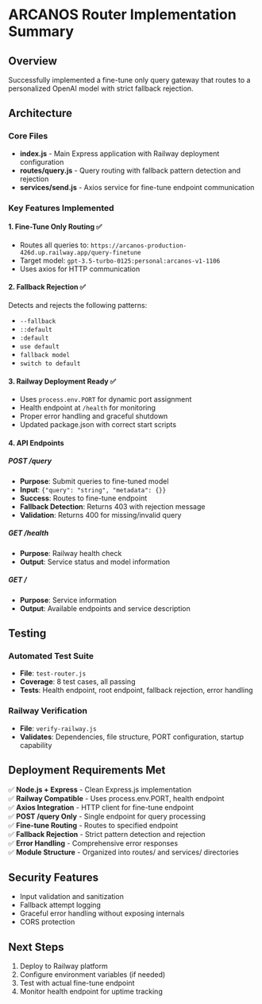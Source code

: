# ARCANOS Router Implementation Summary

## Overview
Successfully implemented a fine-tune only query gateway that routes to a personalized OpenAI model with strict fallback rejection.

## Architecture

### Core Files
- **index.js** - Main Express application with Railway deployment configuration
- **routes/query.js** - Query routing with fallback pattern detection and rejection
- **services/send.js** - Axios service for fine-tune endpoint communication

### Key Features Implemented

#### 1. Fine-Tune Only Routing ✅
- Routes all queries to: `https://arcanos-production-426d.up.railway.app/query-finetune`
- Target model: `gpt-3.5-turbo-0125:personal:arcanos-v1-1106`
- Uses axios for HTTP communication

#### 2. Fallback Rejection ✅
Detects and rejects the following patterns:
- `--fallback`
- `::default`
- `:default`
- `use default`
- `fallback model`
- `switch to default`

#### 3. Railway Deployment Ready ✅
- Uses `process.env.PORT` for dynamic port assignment
- Health endpoint at `/health` for monitoring
- Proper error handling and graceful shutdown
- Updated package.json with correct start scripts

#### 4. API Endpoints

##### POST /query
- **Purpose**: Submit queries to fine-tuned model
- **Input**: `{"query": "string", "metadata": {}}`
- **Success**: Routes to fine-tune endpoint
- **Fallback Detection**: Returns 403 with rejection message
- **Validation**: Returns 400 for missing/invalid query

##### GET /health
- **Purpose**: Railway health check
- **Output**: Service status and model information

##### GET /
- **Purpose**: Service information
- **Output**: Available endpoints and service description

## Testing

### Automated Test Suite
- **File**: `test-router.js`
- **Coverage**: 8 test cases, all passing
- **Tests**: Health endpoint, root endpoint, fallback rejection, error handling

### Railway Verification
- **File**: `verify-railway.js`
- **Validates**: Dependencies, file structure, PORT configuration, startup capability

## Deployment Requirements Met

✅ **Node.js + Express** - Clean Express.js implementation  
✅ **Railway Compatible** - Uses process.env.PORT, health endpoint  
✅ **Axios Integration** - HTTP client for fine-tune endpoint  
✅ **POST /query Only** - Single endpoint for query processing  
✅ **Fine-tune Routing** - Routes to specified endpoint  
✅ **Fallback Rejection** - Strict pattern detection and rejection  
✅ **Error Handling** - Comprehensive error responses  
✅ **Module Structure** - Organized into routes/ and services/ directories  

## Security Features
- Input validation and sanitization
- Fallback attempt logging
- Graceful error handling without exposing internals
- CORS protection

## Next Steps
1. Deploy to Railway platform
2. Configure environment variables (if needed)
3. Test with actual fine-tune endpoint
4. Monitor health endpoint for uptime tracking